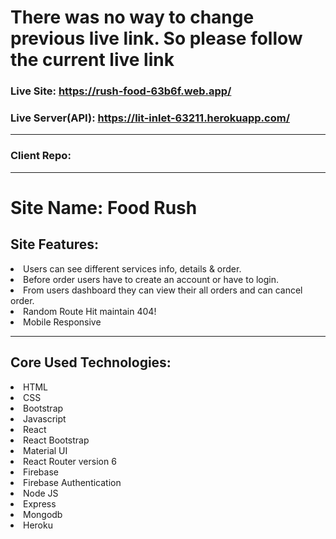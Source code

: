 # There was no way to change previous live link. So please follow the current live link

### Live Site: https://rush-food-63b6f.web.app/

### Live Server(API): https://lit-inlet-63211.herokuapp.com/

---

### Client Repo:

---

# Site Name: Food Rush

## Site Features:

<li>Users can see different services info, details & order.
</li>
<li>Before order users have to create an account or have to login.
</li>
<li>From users dashboard they can view their all orders and can cancel order.</li>
<li>Random Route Hit maintain 404! </li>
<li>Mobile Responsive</li>

---

## Core Used Technologies:

<li>HTML</li>
<li>CSS</li>
<li>Bootstrap</li>
<li>Javascript</li>
<li>React</li>
<li>React Bootstrap</li>
<li>Material UI</li>
<li>React Router version 6</li>
<li>Firebase</li>
<li>Firebase Authentication</li>
<li>Node JS</li>
<li>Express</li>
<li>Mongodb</li>
<li>Heroku</li>
